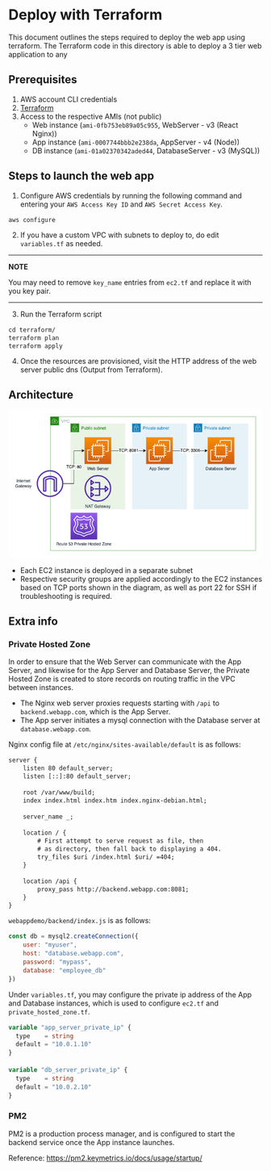 # Deploy with Terraform

This document outlines the steps required to deploy the web app using terraform. The Terraform code in this directory is able to deploy a 3 tier web application to any

## Prerequisites
1. AWS account CLI credentials
2. [Terraform](https://learn.hashicorp.com/tutorials/terraform/install-cli) 
3. Access to the respective AMIs (not public)
    * Web instance (`ami-0fb753eb89a05c955`, WebServer - v3 (React Nginx)) 
    * App instance (`ami-0007744bbb2e238da`, AppServer - v4 (Node))
    * DB instance (`ami-01a02370342aded44`, DatabaseServer - v3 (MySQL))

## Steps to launch the web app

1. Configure AWS credentials by running the following command and entering your `AWS Access Key ID` and `AWS Secret Access Key`.
```
aws configure
```
2. If you have a custom VPC with subnets to deploy to, do edit `variables.tf` as needed.
---
**NOTE**

You may need to remove `key_name` entries from `ec2.tf` and replace it with you key pair.

---
3. Run the Terraform script
```
cd terraform/
terraform plan
terraform apply
```
4. Once the resources are provisioned, visit the HTTP address of the web server public dns (Output from Terraform).



## Architecture
![alt text](architecture.png)

* Each EC2 instance is deployed in a separate subnet
* Respective security groups are applied accordingly to the EC2 instances based on TCP ports shown in the diagram, as well as port 22 for SSH if troubleshooting is required.

## Extra info

### Private Hosted Zone
In order to ensure that the Web Server can communicate with the App Server, and likewise for the App Server and Database Server, the Private Hosted Zone is created to store records on routing traffic in the VPC between instances. 
* The Nginx web server proxies requests starting with `/api` to `backend.webapp.com`, which is the App Server.
* The App server initiates a mysql connection with the Database server at `database.webapp.com`.

Nginx config file at `/etc/nginx/sites-available/default` is as follows:
```
server {
    listen 80 default_server;
    listen [::]:80 default_server;

    root /var/www/build;
    index index.html index.htm index.nginx-debian.html;

    server_name _;

    location / {
        # First attempt to serve request as file, then
        # as directory, then fall back to displaying a 404.
        try_files $uri /index.html $uri/ =404;
    }
    
    location /api {
        proxy_pass http://backend.webapp.com:8081;
    }
}
```

`webappdemo/backend/index.js` is as follows:

```js
const db = mysql2.createConnection({
    user: "myuser",
    host: "database.webapp.com", 
    password: "mypass",
    database: "employee_db"
})
```

Under `variables.tf`, you may configure the private ip address of the App and Database instances, which is used to configure `ec2.tf` and `private_hosted_zone.tf`.

```terraform
variable "app_server_private_ip" {
  type    = string
  default = "10.0.1.10"
}

variable "db_server_private_ip" {
  type    = string
  default = "10.0.2.10"
}
```



### PM2
PM2 is a production process manager, and is configured to start the backend service once the App instance launches.

Reference: https://pm2.keymetrics.io/docs/usage/startup/